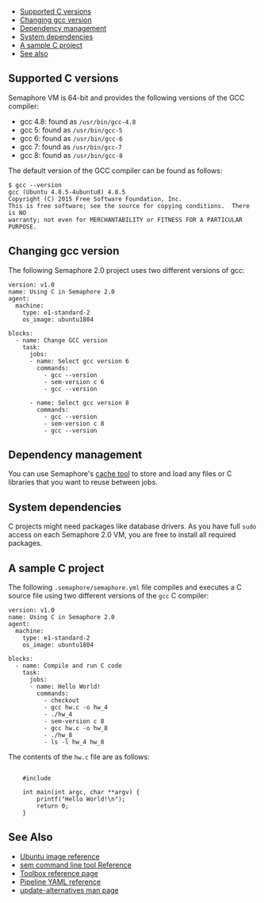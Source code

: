 
* [Supported C versions](#supported-c-versions)
* [Changing gcc version](#changing-gcc-version)
* [Dependency management](#dependency-management)
* [System dependencies](#system-dependencies)
* [A sample C project](#a-sample-c-project)
* [See also](#see-also)

## Supported C versions

Semaphore VM is 64-bit and provides the following versions of the
GCC compiler:

* gcc 4.8: found as `/usr/bin/gcc-4.8`
* gcc 5: found as `/usr/bin/gcc-5`
* gcc 6: found as `/usr/bin/gcc-6`
* gcc 7: found as `/usr/bin/gcc-7`
* gcc 8: found as `/usr/bin/gcc-8`

The default version of the GCC compiler can be found as follows:

    $ gcc --version
    gcc (Ubuntu 4.8.5-4ubuntu8) 4.8.5
    Copyright (C) 2015 Free Software Foundation, Inc.
    This is free software; see the source for copying conditions.  There is NO
    warranty; not even for MERCHANTABILITY or FITNESS FOR A PARTICULAR PURPOSE.

## Changing gcc version

The following Semaphore 2.0 project uses two different versions of gcc:

	version: v1.0
	name: Using C in Semaphore 2.0
	agent:
	  machine:
	    type: e1-standard-2
	    os_image: ubuntu1804
    
	blocks:
	  - name: Change GCC version
	    task:
	      jobs:
	      - name: Select gcc version 6
	        commands:
	          - gcc --version
	          - sem-version c 6
	          - gcc --version
    
	      - name: Select gcc version 8
	        commands:
	          - gcc --version
	          - sem-version c 8
	          - gcc --version

## Dependency management

You can use Semaphore's [cache tool](https://docs.semaphoreci.com/article/54-toolbox-reference#cache)
to store and load any files or C libraries that you want to reuse between jobs.

## System dependencies

C projects might need packages like database drivers. As you have full `sudo`
access on each Semaphore 2.0 VM, you are free to install all required packages.

## A sample C project

The following `.semaphore/semaphore.yml` file compiles and executes a C source
file using two different versions of the `gcc` C compiler:

    version: v1.0
    name: Using C in Semaphore 2.0
    agent:
      machine:
        type: e1-standard-2
        os_image: ubuntu1804
    
    blocks:
	  - name: Compile and run C code
	    task:
	      jobs:
	      - name: Hello World!
	        commands:
	          - checkout
	          - gcc hw.c -o hw_4
	          - ./hw_4
	          - sem-version c 8
	          - gcc hw.c -o hw_8
	          - ./hw_8
	          - ls -l hw_4 hw_8

The contents of the `hw.c` file are as follows:

<pre><code class="language-c">
    #include <stdio.h>
    
    int main(int argc, char **argv) {
        printf("Hello World!\n");
        return 0;
    }
</code></pre>

## See Also

* [Ubuntu image reference](https://docs.semaphoreci.com/article/32-ubuntu-1804-image)
* [sem command line tool Reference](https://docs.semaphoreci.com/article/53-sem-reference)
* [Toolbox reference page](https://docs.semaphoreci.com/article/54-toolbox-reference)
* [Pipeline YAML reference](https://docs.semaphoreci.com/article/50-pipeline-yaml)
* [update-alternatives man page](http://manpages.ubuntu.com/manpages/trusty/man8/update-alternatives.8.html)
